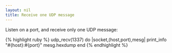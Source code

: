 ```yaml
---
layout: nil
title: Receive one UDP message
---
```


Listen on a port, and receive only one UDP message:

{% highlight ruby %}
udp_recv(1337) do |socket,(host,port),mesg|
  print_info "#{host}:#{port}"
  mesg.hexdump
end
{% endhighlight %}
